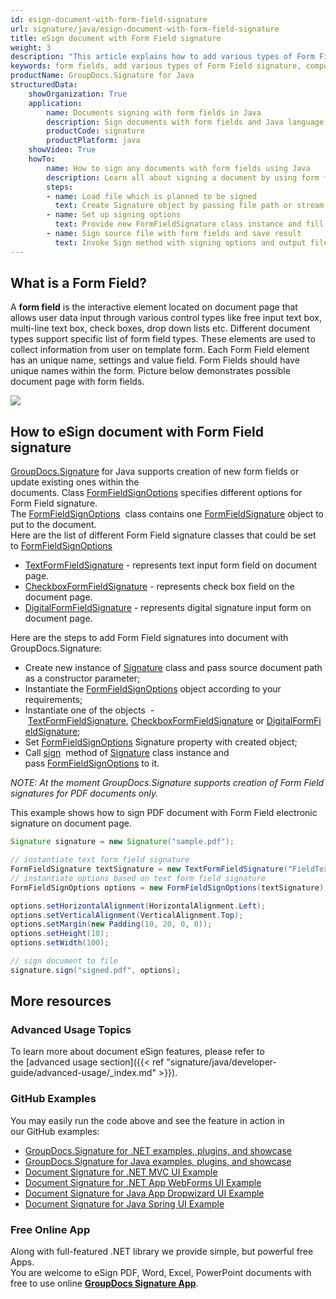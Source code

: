 ```yaml
---
id: esign-document-with-form-field-signature
url: signature/java/esign-document-with-form-field-signature
title: eSign document with Form Field signature
weight: 3
description: "This article explains how to add various types of Form Field signatures on document page with options on component positioning, alignment and other visual options with GroupDocs.Signature"
keywords: form fields, add various types of Form Field signature, component positioning
productName: GroupDocs.Signature for Java
structuredData:
    showOrganization: True
    application:    
        name: Documents signing with form fields in Java    
        description: Sign documents with form fields and Java language by GroupDocs.Signature for Java APIs
        productCode: signature
        productPlatform: java 
    showVideo: True
    howTo:
        name: How to sign any documents with form fields using Java 
        description: Learn all about signing a document by using form fields and Java
        steps:
        - name: Load file which is planned to be signed
          text: Create Signature object by passing file path or stream as a constructor parameter.
        - name: Set up signing options 
          text: Provide new FormFieldSignature class instance and fill all demanded data.
        - name: Sign source file with form fields and save result 
          text: Invoke Sign method with signing options and output file path or stream.
---
```

## What is a Form Field?

A **form field** is the interactive element located on document page that allows user data input through various control types like free input text box, multi-line text box, check boxes, drop down lists etc. Different document types support specific list of form field types. These elements are used to collect information from user on template form. Each Form Field element has an unique name, settings and value field. Form Fields should have unique names within the form. Picture below demonstrates possible document page with form fields.

![](/signature/java/images/esign-document-with-form-field-signature.png)

## How to eSign document with Form Field signature

[GroupDocs.Signature](https://products.groupdocs.com/signature/java) for Java supports creation of new form fields or update existing ones within the documents. Class [FormFieldSignOptions](https://reference.groupdocs.com/java/signature/com.groupdocs.signature.options.sign/FormFieldSignOptions) specifies different options for Form Field signature.   
The [FormFieldSignOptions](https://reference.groupdocs.com/java/signature/com.groupdocs.signature.options.sign/FormFieldSignOptions)  class contains one [FormFieldSignature](https://reference.groupdocs.com/java/signature/com.groupdocs.signature.domain.signatures.formfield/FormFieldSignature) object to put to the document.  
Here are the list of different Form Field signature classes that could be set to [FormFieldSignOptions](https://reference.groupdocs.com/java/signature/com.groupdocs.signature.domain.signatures.formfield/FormFieldSignature) 

*   [TextFormFieldSignature](https://reference.groupdocs.com/java/signature/com.groupdocs.signature.domain.signatures.formfield/TextFormFieldSignature) - represents text input form field on document page.      
*   [CheckboxFormFieldSignature](https://reference.groupdocs.com/java/signature/com.groupdocs.signature.domain.signatures.formfield/CheckboxFormFieldSignature) - represents check box field on the document page.
*   [DigitalFormFieldSignature](https://reference.groupdocs.com/java/signature/com.groupdocs.signature.domain.signatures.formfield/DigitalFormFieldSignature) - represents digital signature input form on document page. 

Here are the steps to add Form Field signatures into document with GroupDocs.Signature:
*   Create new instance of [Signature](https://reference.groupdocs.com/java/signature/com.groupdocs.signature/Signature) class and pass source document path as a constructor parameter;
*   Instantiate the [FormFieldSignOptions](https://reference.groupdocs.com/java/signature/com.groupdocs.signature.options.sign/FormFieldSignOptions) object according to your requirements;    
*   Instantiate one of the objects  - [TextFormFieldSignature](https://reference.groupdocs.com/java/signature/com.groupdocs.signature.domain.signatures.formfield/TextFormFieldSignature), [CheckboxFormFieldSignature](https://reference.groupdocs.com/java/signature/com.groupdocs.signature.domain.signatures.formfield/CheckboxFormFieldSignature) or [DigitalFormFieldSignature](https://reference.groupdocs.com/java/signature/com.groupdocs.signature.domain.signatures.formfield/DigitalFormFieldSignature);    
*   Set [FormFieldSignOptions](https://reference.groupdocs.com/java/signature/com.groupdocs.signature.options.sign/FormFieldSignOptions) Signature property with created object;      
*   Call [sign](https://reference.groupdocs.com/java/signature/com.groupdocs.signature/Signature#sign(java.io.OutputStream,%20com.groupdocs.signature.options.sign.SignOptions))  method of [Signature](https://reference.groupdocs.com/java/signature/com.groupdocs.signature/Signature) class instance and pass [FormFieldSignOptions](https://reference.groupdocs.com/java/signature/com.groupdocs.signature.options.sign/FormFieldSignOptions) to it.    

*NOTE: At the moment GroupDocs.Signature supports creation of Form Field signatures for PDF documents only.*

This example shows how to sign PDF document with Form Field electronic signature on document page. 

```java
Signature signature = new Signature("sample.pdf");

// instantiate text form field signature
FormFieldSignature textSignature = new TextFormFieldSignature("FieldText", "Value1");
// instantiate options based on text form field signature
FormFieldSignOptions options = new FormFieldSignOptions(textSignature);

options.setHorizontalAlignment(HorizontalAlignment.Left);
options.setVerticalAlignment(VerticalAlignment.Top);
options.setMargin(new Padding(10, 20, 0, 0));
options.setHeight(10);
options.setWidth(100);

// sign document to file
signature.sign("signed.pdf", options);
```

## More resources

### Advanced Usage Topics

To learn more about document eSign features, please refer to the [advanced usage section]({{< ref "signature/java/developer-guide/advanced-usage/_index.md" >}}).

### GitHub Examples 

You may easily run the code above and see the feature in action in our GitHub examples:

*   [GroupDocs.Signature for .NET examples, plugins, and showcase](https://github.com/groupdocs-signature/GroupDocs.Signature-for-.NET)    
*   [GroupDocs.Signature for Java examples, plugins, and showcase](https://github.com/groupdocs-signature/GroupDocs.Signature-for-Java)    
*   [Document Signature for .NET MVC UI Example](https://github.com/groupdocs-signature/GroupDocs.Signature-for-.NET-MVC)    
*   [Document Signature for .NET App WebForms UI Example](https://github.com/groupdocs-signature/GroupDocs.Signature-for-.NET-WebForms)    
*   [Document Signature for Java App Dropwizard UI Example](https://github.com/groupdocs-signature/GroupDocs.Signature-for-Java-Dropwizard)   
*   [Document Signature for Java Spring UI Example](https://github.com/groupdocs-signature/GroupDocs.Signature-for-Java-Spring)
    

### Free Online App 

Along with full-featured .NET library we provide simple, but powerful free Apps.  
You are welcome to eSign PDF, Word, Excel, PowerPoint documents with free to use online **[GroupDocs Signature App](https://products.groupdocs.app/signature)**.
